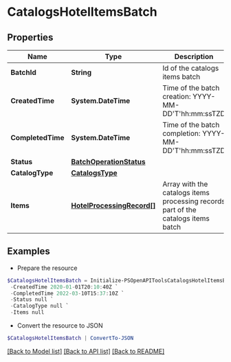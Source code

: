 # CatalogsHotelItemsBatch
## Properties

Name | Type | Description | Notes
------------ | ------------- | ------------- | -------------
**BatchId** | **String** | Id of the catalogs items batch | [optional] 
**CreatedTime** | **System.DateTime** | Time of the batch creation: YYYY-MM-DD&#39;T&#39;hh:mm:ssTZD | [optional] [readonly] 
**CompletedTime** | **System.DateTime** | Time of the batch completion: YYYY-MM-DD&#39;T&#39;hh:mm:ssTZD | [optional] [readonly] 
**Status** | [**BatchOperationStatus**](BatchOperationStatus.md) |  | [optional] 
**CatalogType** | [**CatalogsType**](CatalogsType.md) |  | 
**Items** | [**HotelProcessingRecord[]**](HotelProcessingRecord.md) | Array with the catalogs items processing records part of the catalogs items batch | [optional] 

## Examples

- Prepare the resource
```powershell
$CatalogsHotelItemsBatch = Initialize-PSOpenAPIToolsCatalogsHotelItemsBatch  -BatchId 595953100599279259-66753b9bb65c46c49bd8503b27fecf9e `
 -CreatedTime 2020-01-01T20:10:40Z `
 -CompletedTime 2022-03-10T15:37:10Z `
 -Status null `
 -CatalogType null `
 -Items null
```

- Convert the resource to JSON
```powershell
$CatalogsHotelItemsBatch | ConvertTo-JSON
```

[[Back to Model list]](../README.md#documentation-for-models) [[Back to API list]](../README.md#documentation-for-api-endpoints) [[Back to README]](../README.md)

